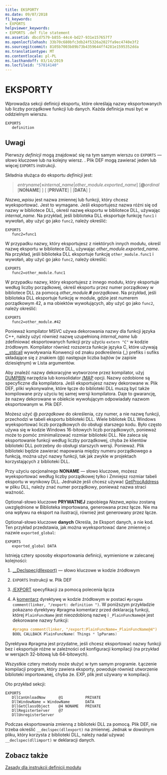 ```yaml
---
title: EKSPORTY
ms.date: 09/07/2018
f1_keywords:
- EXPORTS
helpviewer_keywords:
- EXPORTS .def file statement
ms.assetid: dbcd7579-b855-44c4-bd27-931e157657f7
ms.openlocfilehash: 33b70c680bfc3db24f5326a2027fa9ec4740e3f2
ms.sourcegitcommit: 8105b7003b89b73b4359644ff4281e1595352dda
ms.translationtype: MT
ms.contentlocale: pl-PL
ms.lasthandoff: 03/14/2019
ms.locfileid: "57814140"
---
```

# <a name="exports"></a>EKSPORTY

Wprowadza sekcji definicji eksportu, które określają nazwy eksportowanych lub liczby porządkowe funkcji lub danych. Każda definicja musi być w oddzielnym wierszu.

```DEF
EXPORTS
   definition
```

## <a name="remarks"></a>Uwagi

Pierwszy *definicji* mogą znajdować się na tym samym wierszu co `EXPORTS` — słowo kluczowe lub na kolejny wiersz. . Plik DEF mogą zawierać jeden lub więcej `EXPORTS` instrukcji.

Składnia służąca do eksportu *definicji* jest:

> *entryname*\[__=__*internal_name*|*other_module.exported_name*] \[**\@**_ordinal_ \[**NONAME**] ] \[ \[**PRIVATE**] | \[**DATA**] ]

*Nazwa_wpisu* jest nazwa zmiennej lub funkcji, który chcesz wyeksportować. Jest to wymagane. Jeśli eksportujesz nazwa różni się od nazwy w bibliotece DLL, określ nazwę eksportu w bibliotece DLL, używając *internal_name*. Na przykład, jeśli biblioteka DLL eksportuje funkcję `func1` i wywołań, aby użyć go jako `func2`, należy określić:

```DEF
EXPORTS
   func2=func1
```

W przypadku nazwy, który eksportujesz z niektórych innych modułu, określ nazwę eksportu w bibliotece DLL, używając *other_module.exported_name*. Na przykład, jeśli biblioteka DLL eksportuje funkcję `other_module.func1` i wywołań, aby użyć go jako `func2`, należy określić:

```DEF
EXPORTS
   func2=other_module.func1
```

W przypadku nazwy, który eksportujesz z innego modułu, który eksportuje według liczby porządkowej, określ eksportu przez numer porządkowy w bibliotece DLL za pomocą *other_module*.__#__ *porządkowe*. Na przykład, jeśli biblioteka DLL eksportuje funkcję w module, gdzie jest numerem porządkowym 42, a ma obiektów wywołujących, aby użyć go jako `func2`, należy określić:

```DEF
EXPORTS
   func2=other_module.#42
```

Ponieważ kompilator MSVC używa dekorowania nazwy dla funkcji języka C++, należy użyć również nazwę uzupełnioną *internal_name* lub zdefiniować eksportowanych funkcji przy użyciu `extern "C"` w kodzie źródłowym. Kompilator również rozszerza funkcje języka C, które używają [__stdcall](../../cpp/stdcall.md) wywoływania Konwencji od znaku podkreślenia (\_) prefiks i sufiks składające się z znakiem (\@) następuje liczba bajtów (w zapisie dziesiętnym) w Lista argumentów.

Aby znaleźć nazwy dekoracyjne wytworzone przez kompilator, użyj [DUMPBIN](dumpbin-reference.md) narzędzia lub konsolidator [/MAP](map-generate-mapfile.md) opcji. Nazwy ozdobione są specyficzne dla kompilatora. Jeśli eksportujesz nazwy dekorowane w. Plik DEF, pliki wykonywalne, które łącze do biblioteki DLL muszą być także kompilowane przy użyciu tej samej wersji kompilatora. Daje to gwarancję, że nazwy dekorowane w obiekcie wywołującym odpowiadały nazwom eksportowanym w. Plik DEF.

Możesz użyć \@ *porządkowe* do określenia, czy numer, a nie nazwę funkcji, przechodzi w tabeli eksportu biblioteki DLL. Wiele bibliotek DLL Windows wyeksportować liczb porządkowych do obsługi starszego kodu. Było często używa się w kodzie Windows 16-bitowych liczb porządkowych, ponieważ może to pomóc zminimalizować rozmiar biblioteki DLL. Nie zaleca się eksportowanie funkcji według liczby porządkowej, chyba że klientów biblioteki DLL potrzebny do obsługi starszych wersji. Ponieważ. Plik biblioteki będzie zawierać mapowania między numeru porządkowego a funkcją, można użyć nazwy funkcji, tak jak zwykle w projektach korzystających z biblioteki DLL.

Przy użyciu opcjonalnego **NONAME** — słowo kluczowe, możesz wyeksportować według liczby porządkowej tylko i Zmniejsz rozmiar tabeli eksportu w wynikowy DLL. Jednakże jeśli chcesz używać [GetProcAddress](/windows/desktop/api/libloaderapi/nf-libloaderapi-getprocaddress) w pliku DLL, należy znać numer porządkowy, ponieważ nazwa straci ważność.

Optional-słowo kluczowe **PRYWATNEJ** zapobiega *Nazwa_wpisu* zostaną uwzględnione w Biblioteka importowana, generowana przez łącze. Nie ma ona wpływu na eksport na ilustracji, również jest generowany przez łącze.

Optional-słowo kluczowe **danych** Określa, że Eksport danych, a nie kod. Ten przykład przedstawia, jak można wyeksportować dane zmiennej o nazwie `exported_global`:

```DEF
EXPORTS
   exported_global DATA
```

Istnieją cztery sposoby eksportowania definicji, wymienione w zalecanej kolejności:

1. [__Declspec(dllexport)](../../cpp/dllexport-dllimport.md) — słowo kluczowe w kodzie źródłowym

1. `EXPORTS` Instrukcji w. Plik DEF

1. [/EXPORT](export-exports-a-function.md) specyfikacji za pomocą polecenia łącza

1. A [komentarz](../../preprocessor/comment-c-cpp.md) dyrektywę w kodzie źródłowym w postaci `#pragma comment(linker, "/export: definition ")`. W poniższym przykładzie pokazano dyrektywy #pragma komentarz przed deklaracją funkcji, której `PlainFuncName` jest nieozdobioną nazwę i `_PlainFuncName@4` jest dekorowane nazwy funkcji:

    ```cpp
    #pragma comment(linker, "/export:PlainFuncName=_PlainFuncName@4")
    BOOL CALLBACK PlainFuncName( Things * lpParams)
    ```

Dyrektywa #pragma jest przydatne, jeśli chcesz eksportować nazwy funkcji bez i eksportuje różne w zależności od konfiguracji kompilacji (na przykład w wersjach 32-bitową lub 64-bitowych).

Wszystkie cztery metody może służyć w tym samym programie. Łączenie kompilacji program, który zawiera eksporty, powoduje również utworzenie biblioteki importowanej, chyba że. EXP, plik jest używany w kompilacji.

Oto przykład sekcji:

```DEF
EXPORTS
   DllCanUnloadNow      @1          PRIVATE
   DllWindowName = WindowName       DATA
   DllGetClassObject    @4 NONAME   PRIVATE
   DllRegisterServer    @7
   DllUnregisterServer
```

Podczas eksportowania zmienną z biblioteki DLL za pomocą. Plik DEF, nie trzeba określić `__declspec(dllexport)` na zmiennej. Jednak w dowolnym pliku, który korzysta z biblioteki DLL, należy nadal używać `__declspec(dllimport)` w deklaracji danych.

## <a name="see-also"></a>Zobacz także

[Zasady dla instrukcji definicji modułu](rules-for-module-definition-statements.md)
